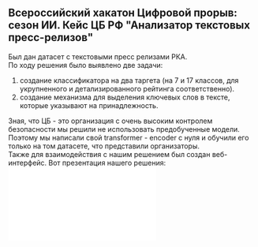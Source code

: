 ## Всероссийский хакатон Цифровой прорыв: сезон ИИ. Кейс ЦБ РФ "Анализатор текстовых пресс-релизов"
Был дан датасет с текстовыми пресс релизами РКА.  
По ходу решения было выявлено две задачи:
1) создание классификатора на два таргета (на 7 и 17 классов, для укрупненного и детализированного рейтинга соответственно).  
2) создание механизма для выделения ключевых слов в тексте, которые указывают на принадлежность.
  
Зная, что ЦБ - это организация с очень высоким контролем безопасности мы решили не использовать предобученные модели.  
Поэтому мы написали свой transformer - encoder с нуля и обучили его только на том датасете, что представили организаторы.  
Также для взаимодействия с нашим решением был создан веб-интерфейс.
Вот презентация нашего решения:
![Преза](mlc.pdf)

